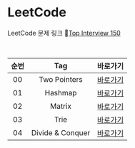 # LeetCode
LeetCode 문제 링크 🔗[Top Interview 150](https://leetcode.com/studyplan/top-interview-150/)

<br>

| 순번 |       Tag        |                                         바로가기                                          |
|:--:|:----------------:|:-------------------------------------------------------------------------------------:|
| 00 |   Two Pointers   |   [바로가기](https://github.com/EUNJEONGMUN/CodingTest/tree/main/LeetCode/TwoPointers)    |
| 01 |     Hashmap      |     [바로가기](https://github.com/EUNJEONGMUN/CodingTest/tree/main/LeetCode/HashMap)      |
| 02 |      Matrix      |      [바로가기](https://github.com/EUNJEONGMUN/CodingTest/tree/main/LeetCode/Matrix)      |
| 03 |       Trie       |       [바로가기](https://github.com/EUNJEONGMUN/CodingTest/tree/main/LeetCode/Trie)       |
| 04 | Divide & Conquer | [바로가기](https://github.com/EUNJEONGMUN/CodingTest/tree/main/LeetCode/DivideAndConquer) |